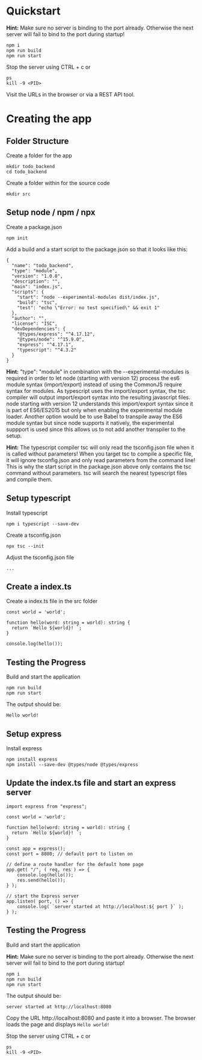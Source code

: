# Quickstart

**Hint:** Make sure no server is binding to the port already. Otherwise the next server will fail to bind to the port during startup!

```
npm i
npm run build
npm run start
```

Stop the server using CTRL + c or

```
ps
kill -9 <PID>
```

Visit the URLs in the browser or via a REST API tool.

# Creating the app

## Folder Structure

Create a folder for the app

```
mkdir todo_backend
cd todo_backend
```

Create a folder within for the source code

```
mkdir src
```

## Setup node / npm / npx

Create a package.json

```
npm init
```

Add a build and a start script to the package.json so that it looks like this:

```
{
  "name": "todo_backend",
  "type": "module",
  "version": "1.0.0",
  "description": "",
  "main": "index.js",
  "scripts": {
    "start": "node --experimental-modules dist/index.js",
    "build": "tsc",
    "test": "echo \"Error: no test specified\" && exit 1"
  },
  "author": "",
  "license": "ISC",
  "devDependencies": {
    "@types/express": "^4.17.12",
    "@types/node": "^15.9.0",
    "express": "^4.17.1",
    "typescript": "^4.3.2"
  }
}
```

**Hint:** "type": "module" in combination with the --experimental-modules is required in order to let node (starting with version 12) process the es6 module syntax (import/export) instead of using the CommonJS require syntax for modules. As typescript uses the import/export syntax, the tsc compiler will output import/export syntax into the resulting javascript files. node starting with version 12 understands this import/export syntax since it is part of ES6/ES2015 but only when enabling the experimental module loader. Another option would be to use Babel to transpile away the ES6 module syntax but since node supports it natively, the experimental suppport is used since this allows us to not add another transpiler to the setup.

**Hint:** The typescript compiler tsc will only read the tsconfig.json file when it is called without parameters! When you target tsc to compile a specific file, it will ignore tsconfig.json and only read parameters from the command line! This is why the start script in the package.json above only contains the tsc command without parameters. tsc will search the nearest typescript files and compile them.

## Setup typescript

Install typescript

```
npm i typescript --save-dev
```

Create a tsconfig.json

```
npx tsc --init
```

Adjust the tsconfig.json file

```
...
```

## Create a index.ts

Create a index.ts file in the src folder

```
const world = 'world';

function hello(word: string = world): string {
  return `Hello ${world}! `;
}

console.log(hello());
```

## Testing the Progress

Build and start the application

```
npm run build
npm run start
```

The output should be:

```
Hello world!
```

## Setup express

Install express

```
npm install express
npm install --save-dev @types/node @types/express
```

## Update the index.ts file and start an express server

```
import express from "express";

const world = 'world';

function hello(word: string = world): string {
  return `Hello ${world}! `;
}

const app = express();
const port = 8080; // default port to listen on

// define a route handler for the default home page
app.get( "/", ( req, res ) => {
    console.log(hello());
    res.send(hello());
} );

// start the Express server
app.listen( port, () => {
    console.log( `server started at http://localhost:${ port }` );
} );
```

## Testing the Progress

Build and start the application

**Hint:** Make sure no server is binding to the port already. Otherwise the next server will fail to bind to the port during startup!

```
npm i
npm run build
npm run start
```

The output should be:

```
server started at http://localhost:8080
```

Copy the URL http://localhost:8080 and paste it into a browser.
The browser loads the page and displays `Hello world!`

Stop the server using CTRL + c or

```
ps
kill -9 <PID>
```
